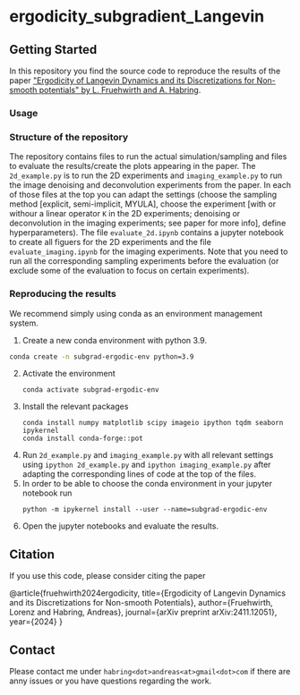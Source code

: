 # ergodicity_subgradient_Langevin



<!-- GETTING STARTED -->
## Getting Started

In this repository you find the source code to reproduce the results of the paper ["Ergodicity of Langevin Dynamics and its Discretizations for Non-smooth potentials" by L. Fruehwirth and A. Habring](https://arxiv.org/pdf/2411.12051).

### Usage

### Structure of the repository

The repository contains files to run the actual simulation/sampling and files to evaluate the results/create the plots appearing in the paper. The `2d_example.py` is to run the 2D experiments and `imaging_example.py` to run the image denoising and deconvolution experiments from the paper. In each of those files at the top you can adapt the settings (choose the sampling method [explicit, semi-implicit, MYULA], choose the experiment [with or withour a linear operator `K` in the 2D experiments; denoising or deconvolution in the imaging experiments; see paper for more info], define hyperparameters). The file `evaluate_2d.ipynb` contains a jupyter notebook to create all figuers for the 2D experiments and the file `evaluate_imaging.ipynb` for the imaging experiments. Note that you need to run all the corresponding sampling experiments before the evaluation (or exclude some of the evaluation to focus on certain experiments).

### Reproducing the results

We recommend simply using conda as an environment management system.
1. Create a new conda environment with python 3.9.
  ```sh
  conda create -n subgrad-ergodic-env python=3.9
  ```
2. Activate the environment
   ```
   conda activate subgrad-ergodic-env
   ```
2. Install the relevant packages
   ```
   conda install numpy matplotlib scipy imageio ipython tqdm seaborn ipykernel
   conda install conda-forge::pot
   ```
3. Run `2d_example.py` and `imaging_example.py` with all relevant settings using `ipython 2d_example.py` and `ipython imaging_example.py` after adapting the corresponding lines of code at the top of the files.
4. In order to be able to choose the conda environment in your jupyter notebook run
   ```
   python -m ipykernel install --user --name=subgrad-ergodic-env
   ```
6. Open the jupyter notebooks and evaluate the results.



## Citation

If you use this code, please consider citing the paper

@article{fruehwirth2024ergodicity,
  title={Ergodicity of Langevin Dynamics and its Discretizations for Non-smooth Potentials},
  author={Fruehwirth, Lorenz and Habring, Andreas},
  journal={arXiv preprint arXiv:2411.12051},
  year={2024}
}

## Contact

Please contact me under `habring<dot>andreas<at>gmail<dot>com` if there are anny issues or you have questions regarding the work.
